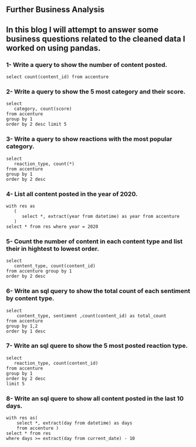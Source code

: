 ## Further Business Analysis

## In this blog I will attempt to answer some business questions related to the cleaned data I worked on using pandas. 
### 1- Write a query to show the number of content posted.
```
select count(content_id) from accenture
```
### 2- Write a query to show the 5 most category and their score.
```
select
   category, count(score)
from accenture
group by 1
order by 2 desc limit 5
```
### 3- Write a query to show reactions with the most popular category.
```
select
   reaction_type, count(*)
from accenture
group by 1
order by 2 desc
```
### 4- List all content posted in the year of 2020.
```
with res as
   (
      select *, extract(year from datetime) as year from accenture
   )
select * from res where year = 2020
```
### 5- Count the number of content in each content type and list their in hightest to lowest order.
```
select
   content_type, count(content_id) 
from accenture group by 1
order by 2 desc
```
### 6- Write an sql query to show the total count of each sentiment by content type.
```
select
    content_type, sentiment ,count(content_id) as total_count 
from accenture
group by 1,2
order by 1 desc

```
### 7- Write an sql quere to show the 5 most posted reaction type.
```
select
   reaction_type, count(content_id) 
from accenture
group by 1
order by 2 desc
limit 5

```
### 8- Write an sql quere to show all content posted in the last 10 days.
```
with res as(
	select *, extract(day from datetime) as days 
	from accenture )
select * from res
where days >= extract(day from current_date) - 10
```




















   
